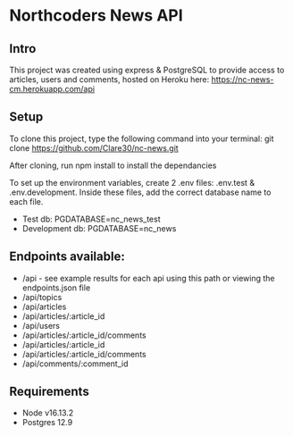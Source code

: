 # Northcoders News API

## Intro 

This project was created using express & PostgreSQL to provide access to articles, users and comments, hosted on Heroku here: https://nc-news-cm.herokuapp.com/api


## Setup

To clone this project, type the following command into your terminal: git clone https://github.com/Clare30/nc-news.git

After cloning, run npm install to install the dependancies

To set up the environment variables, create 2 .env files: .env.test & .env.development. Inside these files, add the correct database name to each file. 
* Test db: PGDATABASE=nc_news_test 
* Development db: PGDATABASE=nc_news


## Endpoints available: 

- /api - see example results for each api using this path or viewing the endpoints.json file
- /api/topics
- /api/articles
- /api/articles/:article_id
- /api/users
- /api/articles/:article_id/comments
- /api/articles/:article_id
- /api/articles/:article_id/comments
- /api/comments/:comment_id

## Requirements

* Node v16.13.2
* Postgres 12.9